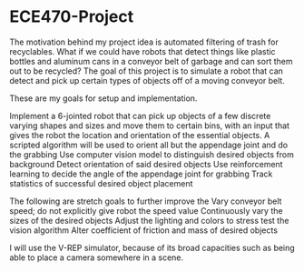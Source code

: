 # ECE470-Project

  The motivation behind my project idea is automated filtering of trash for recyclables. What if we could have robots that detect things like plastic bottles and aluminum cans in a conveyor belt of garbage and can sort them out to be recycled? The goal of this project is to simulate a robot that can detect and pick up certain types of objects off of a moving conveyor belt.

  These are my goals for setup and implementation.
  
Implement a 6-jointed robot that can pick up objects of a few discrete varying shapes and sizes and move them to certain bins, with an input that gives the robot the location and orientation of the essential objects. A scripted algorithm will be used to orient all but the appendage joint and do the grabbing
Use computer vision model to distinguish desired objects from background
Detect orientation of said desired objects
Use reinforcement learning to decide the angle of the appendage joint for grabbing
Track statistics of successful desired object placement

  The following are stretch goals to further improve the 
Vary conveyor belt speed; do not explicitly give robot the speed value
Continuously vary the sizes of the desired objects
Adjust the lighting and colors to stress test the vision algorithm
Alter coefficient of friction and mass of desired objects

  I will use the V-REP simulator, because of its broad capacities such as being able to place a camera somewhere in a scene.

